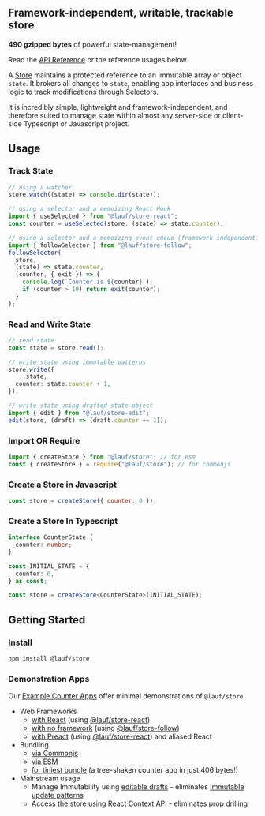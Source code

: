 ## Framework-independent, writable, trackable store

**490 gzipped bytes** of powerful state-management!

Read the [API Reference](https://cefn.com/lauf/api/modules/_lauf_store.html) or the reference usages below.

A [Store](https://cefn.com/lauf/api/types/_lauf_store.Store.html) maintains a protected reference to an Immutable array or object `state`. It brokers all changes to `state`, enabling app interfaces and business logic to track modifications through Selectors.

It is incredibly simple, lightweight and framework-independent, and therefore suited to manage state within almost any server-side or client-side Typescript or Javascript project.

## Usage

### Track State

```typescript
// using a watcher
store.watch((state) => console.dir(state));

// using a selector and a memoizing React Hook
import { useSelected } from "@lauf/store-react";
const counter = useSelected(store, (state) => state.counter);

// using a selector and a memoizing event queue (framework independent)
import { followSelector } from "@lauf/store-follow";
followSelector(
  store,
  (state) => state.counter,
  (counter, { exit }) => {
    console.log(`Counter is ${counter}`);
    if (counter > 10) return exit(counter);
  }
);
```

### Read and Write State

```typescript
// read state
const state = store.read();

// write state using immutable patterns
store.write({
  ...state,
  counter: state.counter + 1,
});

// write state using drafted state object
import { edit } from "@lauf/store-edit";
edit(store, (draft) => (draft.counter += 1));
```

### Import OR Require

```javascript
import { createStore } from "@lauf/store"; // for esm
const { createStore } = require("@lauf/store"); // for commonjs
```

### Create a Store in Javascript

```javascript
const store = createStore({ counter: 0 });
```

### Create a Store In Typescript

```typescript
interface CounterState {
  counter: number;
}

const INITIAL_STATE = {
  counter: 0,
} as const;

const store = createStore<CounterState>(INITIAL_STATE);
```

## Getting Started

### Install

```zsh
npm install @lauf/store
```

### Demonstration Apps

Our [Example Counter Apps](https://github.com/cefn/watchable/tree/main/apps#readme) offer minimal demonstrations of `@lauf/store`

- Web Frameworks
  - [with React](https://github.com/cefn/watchable/tree/main/apps/counter-react-ts) (using [@lauf/store-react](https://github.com/cefn/watchable/tree/main/packages/store-react#readme))
  - [with no framework](https://github.com/cefn/watchable/tree/main/apps/counter-dom-ts#readme) (using [@lauf/store-follow](https://github.com/cefn/watchable/tree/main/packages/store-follow#readme))
  - [with Preact](https://github.com/cefn/watchable/tree/main/apps/counter-preact-ts#readme) (using [@lauf/store-react](https://github.com/cefn/watchable/tree/main/packages/store-react#readme)) and aliased React
- Bundling
  - [via Commonjs](https://github.com/cefn/watchable/tree/main/apps/counter-dom-commonjs#readme)
  - [via ESM](https://github.com/cefn/watchable/tree/main/apps/counter-dom-esm#readme)
  - [for tiniest bundle](https://github.com/cefn/watchable/tree/main/apps/counter-dom-tiny#readme) (a tree-shaken counter app in just 406 bytes!)
- Mainstream usage
  - Manage Immutability using [editable drafts](https://github.com/cefn/watchable/tree/main/apps/counter-react-ts-edit#readme) - eliminates [Immutable update patterns](https://redux.js.org/usage/structuring-reducers/immutable-update-patterns)
  - Access the store using [React Context API](https://github.com/cefn/watchable/tree/main/apps/counter-react-ts-edit-context#readme) - eliminates [prop drilling](https://kentcdodds.com/blog/prop-drilling)
